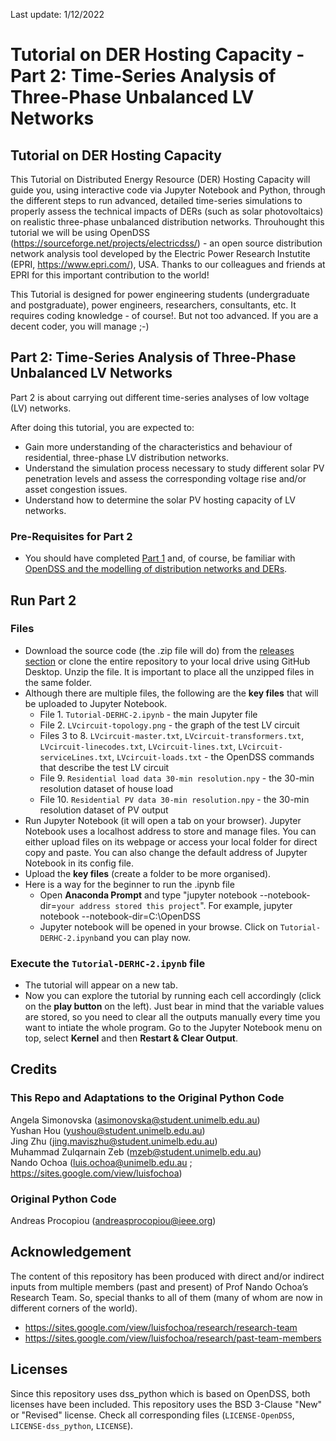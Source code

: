 Last update: 1/12/2022

# Tutorial on DER Hosting Capacity - Part 2: Time-Series Analysis of Three-Phase Unbalanced LV Networks

## Tutorial on DER Hosting Capacity

This Tutorial on Distributed Energy Resource (DER) Hosting Capacity will guide you, using interactive code via Jupyter Notebook and Python, through the different steps to run advanced, detailed time-series simulations to properly assess the technical impacts of DERs (such as solar photovoltaics) on realistic three-phase unbalanced distribution networks. Throuhought this tutorial we will be using OpenDSS (https://sourceforge.net/projects/electricdss/) - an open source distribution network analysis tool developed by the Electric Power Research Instutite (EPRI, https://www.epri.com/), USA. Thanks to our colleagues and friends at EPRI for this important contribution to the world!

This Tutorial is designed for power engineering students (undergraduate and postgraduate), power engineers, researchers, consultants, etc. It requires coding knowledge - of course!. But not too advanced. If you are a decent coder, you will manage ;-)

## Part 2: Time-Series Analysis of Three-Phase Unbalanced LV Networks

Part 2 is about carrying out different time-series analyses of low voltage (LV) networks.

After doing this tutorial, you are expected to:
- Gain more understanding of the characteristics and behaviour of residential, three-phase LV distribution networks.
- Understand the simulation process necessary to study different solar PV penetration levels and assess the corresponding voltage rise and/or asset congestion issues.
- Understand how to determine the solar PV hosting capacity of LV networks.

### Pre-Requisites for Part 2
- You should have completed [Part 1](https://github.com/Team-Nando-Training/Tutorial-DERHostingCapacity-1-dss_python) and, of course, be familiar with [OpenDSS and the modelling of distribution networks and DERs](https://sites.google.com/view/luisfochoa/research-tools/opendss-training-material).


## Run Part 2
### Files
- Download the source code (the .zip file will do) from the [releases section](https://github.com/Team-Nando-Training/Tutorial-DERHostingCapacity-2-TimeSeries_LV/releases) or clone the entire repository to your local drive using GitHub Desktop. Unzip the file. It is important to place all the unzipped files in the same folder.
- Although there are multiple files, the following are the **key files** that will be uploaded to Jupyter Notebook.  
   - File 1. `Tutorial-DERHC-2.ipynb` - the main Jupyter file  
   - File 2. `LVcircuit-topology.png` - the graph of the test LV circuit  
   - Files 3 to 8. `LVcircuit-master.txt`, `LVcircuit-transformers.txt`, `LVcircuit-linecodes.txt`, `LVcircuit-lines.txt`, `LVcircuit-serviceLines.txt`, `LVcircuit-loads.txt` - the OpenDSS commands that describe the test LV circuit  
   - File 9. `Residential load data 30-min resolution.npy` - the 30-min resolution dataset of house load  
   - File 10. `Residential PV data 30-min resolution.npy` - the 30-min resolution dataset of PV output  
- Run Jupyter Notebook (it will open a tab on your browser). Jupyter Notebook uses a localhost address to store and manage files. You can either upload files on its webpage or access your local folder for direct copy and paste. You can also change the default address of Jupyter Notebook in its config file.
- Upload the **key files** (create a folder to be more organised).
- Here is a way for the beginner to run the .ipynb file
  - Open **Anaconda Prompt** and type "jupyter notebook --notebook-dir=`your address stored this project`". For example, jupyter notebook --notebook-dir=C:\OpenDSS
  - Jupyter notebook will be opened in your browse. Click on `Tutorial-DERHC-2.ipynb`and you can play now.

### Execute the `Tutorial-DERHC-2.ipynb` file
- The tutorial will appear on a new tab.
- Now you can explore the tutorial by running each cell accordingly (click on the **play button** on the left). Just bear in mind that the variable values are stored, so you need to clear all the outputs manually every time you want to intiate the whole program. Go to the Jupyter Notebook menu on top, select **Kernel** and then **Restart & Clear Output**.

## Credits
### This Repo and Adaptations to the Original Python Code
Angela Simonovska (asimonovska@student.unimelb.edu.au)  
Yushan Hou (yushou@student.unimelb.edu.au)  
Jing Zhu (jing.maviszhu@student.unimelb.edu.au)  
Muhammad Zulqarnain Zeb (mzeb@student.unimelb.edu.au)  
Nando Ochoa (luis.ochoa@unimelb.edu.au ; https://sites.google.com/view/luisfochoa)

### Original Python Code
Andreas Procopiou (andreasprocopiou@ieee.org)

## Acknowledgement

The content of this repository has been produced with direct and/or indirect inputs from multiple members (past and present) of Prof Nando Ochoa’s Research Team. So, special thanks to all of them (many of whom are now in different corners of the world).

* https://sites.google.com/view/luisfochoa/research/research-team
* https://sites.google.com/view/luisfochoa/research/past-team-members

## Licenses

Since this repository uses dss_python which is based on OpenDSS, both licenses have been included. This repository uses the BSD 3-Clause "New" or "Revised" license. Check all corresponding files (`LICENSE-OpenDSS`, `LICENSE-dss_python`, `LICENSE`).
